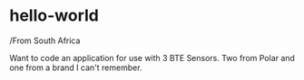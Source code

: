 # hello-world

/From South Africa

Want to code an application for use with 3 BTE Sensors.  Two from Polar and one from a brand I can't remember.
